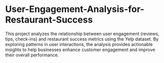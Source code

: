 # User-Engagement-Analysis-for-Restaurant-Success
This project analyzes the relationship between user engagement (reviews, tips, check-ins) and restaurant success metrics using the Yelp dataset. By exploring patterns in user interactions, the analysis provides actionable insights to help businesses enhance customer engagement and improve their overall performance.
